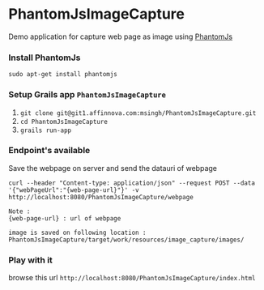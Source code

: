 # PhantomJsImageCapture 

Demo application for capture web page as image using [PhantomJs](http://phantomjs.org/)

### Install PhantomJs

```
sudo apt-get install phantomjs
```

### Setup Grails app `PhantomJsImageCapture`

1. `git clone git@git1.affinnova.com:msingh/PhantomJsImageCapture.git`
2. `cd PhantomJsImageCapture`
3. `grails run-app`

### Endpoint's available

Save the webpage on server and send the datauri of webpage
```
curl --header "Content-type: application/json" --request POST --data '{"webPageUrl":"{web-page-url}"}' -v http://localhost:8080/PhantomJsImageCapture/webpage

Note : 
{web-page-url} : url of webpage

image is saved on following location : PhantomJsImageCapture/target/work/resources/image_capture/images/
```

### Play with it

browse this url `http://localhost:8080/PhantomJsImageCapture/index.html`
